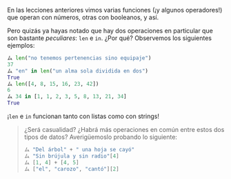 En las lecciones anteriores vimos varias funciones (¡y algunos operadores!) que operan con números, otras con booleanos, y así.

Pero quizás ya hayas notado que hay dos operaciones en particular que son bastante _peculiares_: `len` e `in`. ¿Por qué? Observemos los siguientes ejemplos: 

```python
ム len("no tenemos pertenencias sino equipaje")
37
ム "en" in len("un alma sola dividida en dos")
True
ム len([4, 8, 15, 16, 23, 42])
6
ム 34 in [1, 1, 2, 3, 5, 8, 13, 21, 34]
True
```

¡`len` e `in` funcionan tanto con listas como con strings!

> ¿Será casualidad? ¿Habrá más operaciones en común entre estos dos tipos de datos? Averigüemoslo probando lo siguiente:  
> 
> ```python
> ム "Del árbol" + " una hoja se cayó"
> ム "Sin brújula y sin radio"[4]
> ム [1, 4] + [4, 5]
> ム ["el", "carozo", "cantó"][2]
> ```


